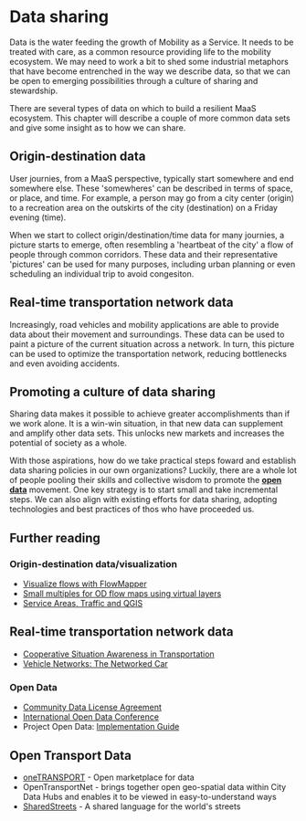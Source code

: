 # Data sharing

Data is the water feeding the growth of Mobility as a Service. It needs to be treated with care, as a common resource providing life to the mobility ecosystem. We may need to work a bit to shed some industrial metaphors that have become entrenched in the way we describe data, so that we can be open to emerging possibilities through a culture of sharing and stewardship.

There are several types of data on which to build a resilient MaaS ecosystem. This chapter will describe a couple of more common data sets and give some insight as to how we can share.

## Origin-destination data

User journies, from a MaaS perspective, typically start somewhere and end somewhere else. These 'somewheres' can be described in terms of space, or place, and time. For example, a person may go from a city center \(origin\) to a recreation area on the outskirts of the city \(destination\) on a Friday evening \(time\).

When we start to collect origin/destination/time data for many journies, a picture starts to emerge, often resembling a 'heartbeat of the city' a flow of people through common corridors. These data and their representative 'pictures' can be used for many purposes, including urban planning or even scheduling an individual trip to avoid congesiton.

## Real-time transportation network data

Increasingly, road vehicles and mobility applications are able to provide data about their movement and surroundings. These data can be used to paint a picture of the current situation across a network. In turn, this picture can be used to optimize the transportation network, reducing bottlenecks and even avoiding accidents.

## Promoting a culture of data sharing

Sharing data makes it possible to achieve greater accomplishments than if we work alone. It is a win-win situation, in that new data can supplement and amplify other data sets. This unlocks new markets and increases the potential of society as a whole.

With those aspirations, how do we take practical steps foward and establish data sharing policies in our own organizations? Luckily, there are a whole lot of people pooling their skills and collective wisdom to promote the [**open data**](https://en.wikipedia.org/wiki/Open_data) movement. One key strategy is to start small and take incremental steps. We can also align with existing efforts for data sharing, adopting technologies and best practices of thos who have proceeded us.

## Further reading

### Origin-destination data/visualization

* [Visualize flows with FlowMapper](http://www.qgis.nl/2014/10/27/stromen-weergeven-met-flowmapper/)
* [Small multiples for OD flow maps using virtual layers](https://anitagraser.com/2017/01/17/small-multiples-for-od-flow-maps-using-virtual-layers/)
* [Service Areas, Traffic and QGIS](http://www.digital-geography.com/service-areas-traffic-and-qgis/)

## Real-time transportation network data

* [Cooperative Situation Awareness in Transportation](http://elib.dlr.de/65151/1/Dissertation_MatthiasRoeckl.pdf)
* [Vehicle Networks: The Networked Car](https://www.sti-innsbruck.at/sites/default/files/courses/fileadmin/documents/vn-ws0809/01-vn-intro.pdf)

### Open Data

* [Community Data License Agreement](https://cdla.io/)
* [International Open Data Conference](https://www.opendatacon.org/)
* Project Open Data: [Implementation Guide](https://project-open-data.cio.gov/implementation-guide/)

## Open Transport Data

* [oneTRANSPORT](https://onetransport.io/) - Open marketplace for data
* OpenTransportNet - brings together open geo-spatial data within City Data Hubs and enables it to be viewed in easy-to-understand ways
* [SharedStreets](http://sharedstreets.io/) - A shared language for the world's streets




